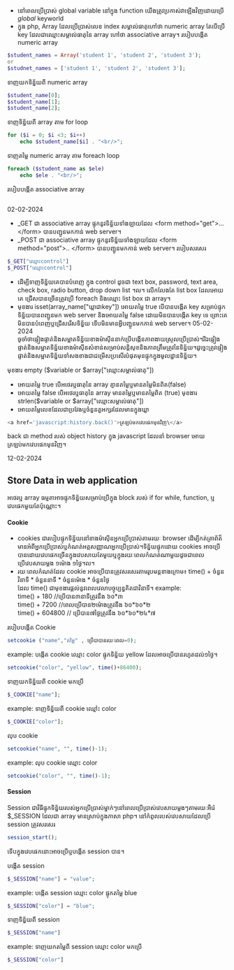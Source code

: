 - នៅពេលប្រើប្រាស់ global variable នៅក្នុង function យើងត្រូវប្រកាស់វាឡើងវិញដោយប្រើ _global_ keyworld
- ក្នុង  php, Array ដែលប្រើប្រាស់លេខ index សម្គាល់ធាតុហៅថា numeric array តែបើប្រើ key ដែលជាឈ្មោះសម្គាល់ធាតុនៃ array ហៅថា associative array។
របៀបបង្កើត numeric array
```php
$student_names = Array('student 1', 'student 2', 'student 3');
or 
$studnet_names = ['student 1', 'student 2', 'student 3'];
```
ទាញយកទិន្ន័យពី numeric array
```php
$student_name[0];
$student_name[1];
$student_name[2];
```

ទាញទិន្ន័យពី array តាម for loop
```php
for ($i = 0; $i <3; $i++)
	echo $student_name[$i] . "<br/>";
```
ទាញតម្លៃ numeric array តាម foreach loop  
```php
foreach ($student_name as $ele)
	echo $ele . "<br/>";
```
របៀបបង្កើត associative array
```php

```
02-02-2024  
- \_GET ជា associative array ផ្ទុកនូវទិន្ន័យទាំងឡាយដែល \<form method="get">...\</form> បានបញ្ជូនមកកាន់ web server។
- \_POST ជា associative array ផ្ទុកនូវទិន្ន័យទាំងឡាយដែល \<form method="post">.. \</form> បានបញ្ជូនមកកាន់ web server។
របៀបសរសេរ
```php
$_GET["ឈ្មោះcontrol"]
$_POST["ឈ្មោះcontrol"]
```
- ដើម្បីទាញទិន្ន័យគេបានបំពេញ ក្នុង control ដូចជា text box, password, text area, check box, radio button, drop down list ។ល។ លើកលែងតែ list box ដែលអោយគេ ជ្រើសបានច្រើនត្រូវប្រើ foreach និងឈ្មោះ list box ជា array។
- មុខងារ isset(array_name\["ឃ្លាជាkey"]) អោយតម្លៃ true បើបានបង្កើត key សម្រាប់ផ្ទុកទិន្ន័យបានពញ្ជូនមក web server និងអោយតម្លៃ false ដោយមិនបានបង្កើត key ទេ ព្រោះគេមិនបានបំពេញឬជ្រើសរើសទិន្ន័យ ទើបមិនមានអ្វីបញ្ជូនមកកាន់ web server។
05-02-2024  
ចូចាំថា​ ផ្ទៀងផ្ទាត់និងសម្អាតទិន្ន័យខាងម៉ាស៊ីននាក់ប្រើបង្កើនភាពងាយស្រួលប្រើប្រាស់។រីឯផ្ទៀងផ្ទាត់និងសម្អាតទិន្ន័យខាងម៉ាស៊ីនសំខាន់សម្រាប់សន្តិសុខនិងភាពត្រឹមត្រូវនៃទិន្ន័យ។ដូច្នេះត្រូវផ្ទៀងផ្ទាត់និងសម្អាតទិន្ន័យទាំសងខាងជាជម្រើសប្រសើរបំផុតមុនផ្ទុកក្នុងមូលដ្ឋានទិន្ន័យ។

មុខងារ​ empty ($variable or $array\["ឈ្មោះសម្គាល់ធាតុ"])
- អោយតម្លៃ true បើអថេរឬធាតុនៃ array គ្មានតម្លៃឬមានតម្លៃមិនពិត(false)
- អោយតម្លៃ false បើអថេរឬធាតុនៃ​ array មានតម្លៃឬមានតម្លៃពិត (true)
មុខងារ strlen($variable or $array\["ឈ្មោះសម្គាល់ធាតុ"])
- អោយតម្លៃលេខដែលជាប្រវែងឬចំនួនតួអក្សរដែលមានក្នុងឃ្លា
```php
<a href='javascript:history.back()'>ត្រឡប់មកវេបផេកមុនវិញ\</a>
```
back ជា method របស់ object history ក្នុង javascript ដែលនាំ ​browser អោយត្រឡប់មកវេបផេកមុនវិញ។

12-02-2024  
## Store Data in web application

អថេរឬ array ធម្មតាអាចផ្ទុកទិន្ន័យសម្រាប់ប្រើក្នុង block របស់ if for while, function, ឬ​វេបផេកមួយតែប៉ុណ្ណោះ។
#### Cookie  

- cookies ជារបៀបផ្ទុកទិន្ន័យនៅខាងម៉ាស៊ីនអ្នកប្រើប្រាស់តាមរយៈ browser ដើម្បីកត់ត្រាព័ត៏មានអំពីអ្នកប្រើប្រាស់ឬកំណត់អត្តសញ្ញាណអ្នកប្រើប្រាស់។ទិន្ន័យផ្ទុកដោយ cookies អាចប្រើបានដោយវេបផេកច្រើនក្នុងវេបសាយតែមួយឬក្នុងរយៈពេលកំណត់ណាមួយដូចជាពេលប្រើវេបសាយម្តង ១ម៉ោង ១ថ្ងៃ។ល។
- រយៈពេលកំណត់ដែល cookie អាចប្រើបានត្រូវសរសេរតាមរូបមន្តខាងក្រោម៖
time() + ចំនួនវិនាទី​ \* ចំនួននាទី \* ចំនួនម៉ោង \* ចំនួនថ្ងៃ​​  
ដែល time() ជាមុខងារផ្តល់នូវពេលវេលាបច្ចុប្បន្នគិតជាវិនាទី។
example:  
time() + 180 //ប្រើបាន៣នាទីត្រូវនឹង ៦០\*៣​​  
time() + 7200 //ពេលប្រើបាន២ម៉ោងត្រូវនឺង ៦០\*៦០\*២  
time() + 604800 // ប្រើបាន៧ថ្ងៃត្រូវនឹង ៦០\*៦០\*២៤\*៧​​  

របៀបបង្កើត Cookie  
```php
setcookie ("name","តម្លៃ" , ប្រើបាបានរយៈពេល=0);
```
example: បង្កើត cookie ឈ្មោះ color ផ្ទុកទិន្ន័យ yellow ដែលអាចប្រើបានរហូតដល់១ថ្ងៃ។
```php
setcookie("color", "yellow", time()+86400);
```
ទាញយកទិន្ន័យពី cookie មកប្រើ​​  
```php
$_COOKIE["name"];
```
example: ទាញទិន្ន័យពី cookie ឈ្មៅះ color
```php
$_COOKIE["color"];
```
លុប cookie  
```php
setcookie("name", "", time()-1);
```
example: លុប cookie ឈ្មោះ color  
```php
setcookie("color", "", time()-1);
```

#### Session  

Session ជាវិធីផ្ទុកទិន្ន័យរបស់អ្នកប្រើប្រាស់ម្នាក់ៗនៅពេលប្រើប្រាស់វេបសាយម្តងៗតាមរយៈអឺរ៉េ $\_SESSION ដែលជា array មានស្រាប់ក្នុងភាសា php។​ នៅកំពូលរបស់វេបសាយដែលប្រើ session ត្រូវសរសេរ
```php
session_start();
```
ទើបក្នុងវេបផេកនោះអាចប្រើឬបង្កើត session បាន។  

បង្កើត session  
```php
$_SESSION["name"] = "value";
```
example: បង្កើត session ឈ្មោះ color ផ្ទុកតម្លៃ blue
```php
$_SESSION["color"] = "blue";
```

ទាញទិន្ន័យពី session
```php
$_SESSION["name"]
```
example: ទាញយកតម្លៃពី session ឈ្មោះ color មកប្រើ
```php
$_SESSION["color"]
```

